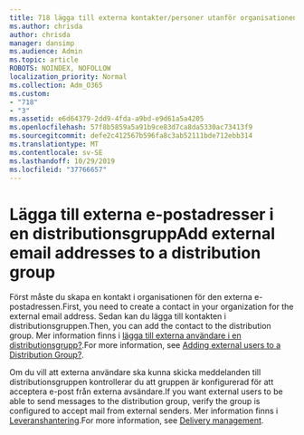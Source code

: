 ```yaml
---
title: 718 lägga till externa kontakter/personer utanför organisationen i en distributionslista
ms.author: chrisda
author: chrisda
manager: dansimp
ms.audience: Admin
ms.topic: article
ROBOTS: NOINDEX, NOFOLLOW
localization_priority: Normal
ms.collection: Adm_O365
ms.custom:
- "718"
- "3"
ms.assetid: e6d64379-2dd9-4fda-a9bd-e9d61a5a4205
ms.openlocfilehash: 57f8b5859a5a91b9ce83d7ca8da5330ac73413f9
ms.sourcegitcommit: defe2c412567b596fa8c3ab52111bde712ebb314
ms.translationtype: MT
ms.contentlocale: sv-SE
ms.lasthandoff: 10/29/2019
ms.locfileid: "37766657"
---
```

# <a name="add-external-email-addresses-to-a-distribution-group"></a><span data-ttu-id="94bae-102">Lägga till externa e-postadresser i en distributionsgrupp</span><span class="sxs-lookup"><span data-stu-id="94bae-102">Add external email addresses to a distribution group</span></span>

<span data-ttu-id="94bae-103">Först måste du skapa en kontakt i organisationen för den externa e-postadressen.</span><span class="sxs-lookup"><span data-stu-id="94bae-103">First, you need to create a contact in your organization for the external email address.</span></span> <span data-ttu-id="94bae-104">Sedan kan du lägga till kontakten i distributionsgruppen.</span><span class="sxs-lookup"><span data-stu-id="94bae-104">Then, you can add the contact to the distribution group.</span></span> <span data-ttu-id="94bae-105">Mer information finns i [lägga till externa användare i en distributionsgrupp?](https://support.office.com/client/caa0f310-0bb7-48e3-8ad2-cb358b53bbba).</span><span class="sxs-lookup"><span data-stu-id="94bae-105">For more information, see [Adding external users to a Distribution Group?](https://support.office.com/client/caa0f310-0bb7-48e3-8ad2-cb358b53bbba).</span></span>

<span data-ttu-id="94bae-106">Om du vill att externa användare ska kunna skicka meddelanden till distributionsgruppen kontrollerar du att gruppen är konfigurerad för att acceptera e-post från externa avsändare.</span><span class="sxs-lookup"><span data-stu-id="94bae-106">If you want external users to be able to send messages to the distribution group, verify the group is configured to accept mail from external senders.</span></span> <span data-ttu-id="94bae-107">Mer information finns i [Leveranshantering](https://technet.microsoft.com/library/bb124513.aspx#deliverymanagement).</span><span class="sxs-lookup"><span data-stu-id="94bae-107">For more information, see [Delivery management](https://technet.microsoft.com/library/bb124513.aspx#deliverymanagement).</span></span>
